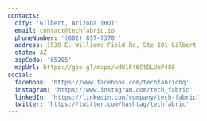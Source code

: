 ```yaml
---
contacts:
  city: 'Gilbert, Arizona (HQ)'
  email: contact@techfabric.io
  phoneNumber: '(602) 857-7370 '
  address: 1530 E. Williams Field Rd, Ste 101 Gilbert
  state: AZ
  zipCode: '85295'
  mapUrl: https://goo.gl/maps/wdU1F46CtDLUeP488
social:
  facebook: 'https://www.facebook.com/techfabrichq'
  instagram: 'https://www.instagram.com/tech_fabric'
  linkedIn: 'https://linkedin.com/company/tech-fabric'
  twitter: 'https://twitter.com/hashtag/techfabric'
---
```


